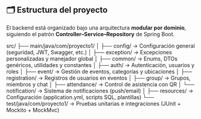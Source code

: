 ## 🗂️ Estructura del proyecto

El backend está organizado bajo una arquitectura **modular por dominio**, siguiendo el patrón **Controller–Service–Repository** de Spring Boot.

src/
├── main/java/com/proyecto1/
│ ├── config/ → Configuración general (seguridad, JWT, Swagger, etc.)
│ ├── exception/ → Excepciones personalizadas y manejador global
│ ├── common/ → Enums, DTOs genéricos, utilidades y constantes
│ ├── auth/ → Autenticación, usuarios y roles
│ ├── event/ → Gestión de eventos, categorías y ubicaciones
│ ├── registration/ → Registros de usuarios en eventos
│ ├── group/ → Grupos, miembros y chat
│ ├── attendance/ → Control de asistencia con QR
│ └── notification/ → Sistema de notificaciones (push/email)
│
├── resources/ → Configuración (application.yml, scripts SQL, plantillas)
└── test/java/com/proyecto1/
→ Pruebas unitarias e integraciones (JUnit + Mockito + MockMvc)